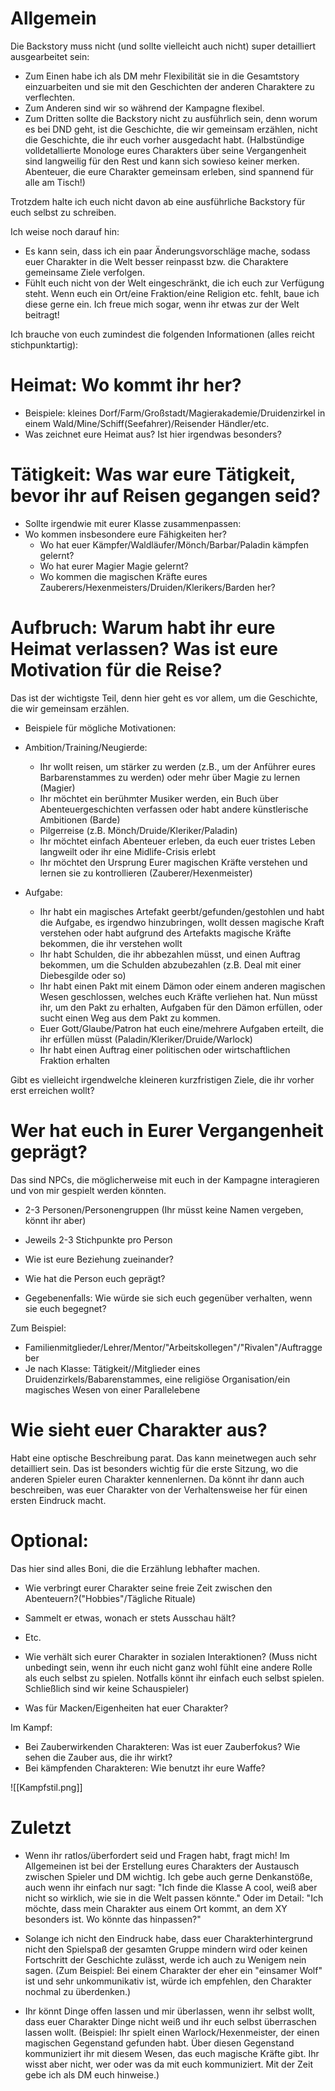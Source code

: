# Allgemein
Die Backstory muss nicht (und sollte vielleicht auch nicht) super detailliert ausgearbeitet sein:

- Zum Einen habe ich als DM mehr Flexibilität sie in die Gesamtstory einzuarbeiten und sie mit den Geschichten der anderen Charaktere zu verflechten.
- Zum Anderen sind wir so während der Kampagne flexibel.
- Zum Dritten sollte die Backstory nicht zu ausführlich sein, denn worum es bei DND geht, ist die Geschichte, die wir gemeinsam erzählen, nicht die Geschichte, die ihr euch vorher ausgedacht habt. (Halbstündige volldetallierte Monologe eures Charakters über seine Vergangenheit sind langweilig für den Rest und kann sich sowieso keiner merken. Abenteuer, die eure Charakter gemeinsam erleben, sind spannend für alle am Tisch!)

Trotzdem halte ich euch nicht davon ab eine ausführliche Backstory für euch selbst zu schreiben.

Ich weise noch darauf hin:
- Es kann sein, dass ich ein paar Änderungsvorschläge mache, sodass euer Charakter in die Welt besser reinpasst bzw. die Charaktere gemeinsame Ziele verfolgen.
- Fühlt euch nicht von der Welt eingeschränkt, die ich euch zur Verfügung steht. Wenn euch ein Ort/eine Fraktion/eine Religion etc. fehlt, baue ich diese gerne ein. Ich freue mich sogar, wenn ihr etwas zur der Welt beitragt!

Ich brauche von euch zumindest die folgenden Informationen (alles reicht stichpunktartig):

# Heimat: Wo kommt ihr her?

- Beispiele: kleines Dorf/Farm/Großstadt/Magierakademie/Druidenzirkel in einem Wald/Mine/Schiff(Seefahrer)/Reisender Händler/etc.
- Was zeichnet eure Heimat aus? Ist hier irgendwas besonders?

# Tätigkeit: Was war eure Tätigkeit, bevor ihr auf Reisen gegangen seid?

- Sollte irgendwie mit eurer Klasse zusammenpassen:
- Wo kommen insbesondere eure Fähigkeiten her?
	- Wo hat euer Kämpfer/Waldläufer/Mönch/Barbar/Paladin kämpfen gelernt?
	- Wo hat eurer Magier Magie gelernt?
	- Wo kommen die magischen Kräfte eures Zauberers/Hexenmeisters/Druiden/Klerikers/Barden her?

# Aufbruch: Warum habt ihr eure Heimat verlassen? Was ist eure Motivation für die Reise?

Das ist der wichtigste Teil, denn hier geht es vor allem, um die Geschichte, die wir gemeinsam erzählen.

- Beispiele für mögliche Motivationen:

- Ambition/Training/Neugierde:
	- Ihr wollt reisen, um stärker zu werden (z.B., um der Anführer eures Barbarenstammes zu werden) oder mehr über Magie zu lernen (Magier)
	- Ihr möchtet ein berühmter Musiker werden, ein Buch über Abenteuergeschichten verfassen oder habt andere künstlerische Ambitionen (Barde)
	- Pilgerreise (z.B. Mönch/Druide/Kleriker/Paladin)
	- Ihr möchtet einfach Abenteuer erleben, da euch euer tristes Leben langweilt oder ihr eine Midlife-Crisis erlebt
	- Ihr möchtet den Ursprung Eurer magischen Kräfte verstehen und lernen sie zu kontrollieren (Zauberer/Hexenmeister)

- Aufgabe:
	
	- Ihr habt ein magisches Artefakt geerbt/gefunden/gestohlen und habt die Aufgabe, es irgendwo hinzubringen, wollt dessen magische Kraft verstehen oder habt aufgrund des Artefakts magische Kräfte bekommen, die ihr verstehen wollt
	- Ihr habt Schulden, die ihr abbezahlen müsst, und einen Auftrag bekommen, um die Schulden abzubezahlen (z.B. Deal mit einer Diebesgilde oder so)
	- Ihr habt einen Pakt mit einem Dämon oder einem anderen magischen Wesen geschlossen, welches euch Kräfte verliehen hat. Nun müsst ihr, um den Pakt zu erhalten, Aufgaben für den Dämon erfüllen, oder sucht einen Weg aus dem Pakt zu kommen.
	- Euer Gott/Glaube/Patron hat euch eine/mehrere Aufgaben erteilt, die ihr erfüllen müsst (Paladin/Kleriker/Druide/Warlock)
	- Ihr habt einen Auftrag einer politischen oder wirtschaftlichen Fraktion erhalten

Gibt es vielleicht irgendwelche kleineren kurzfristigen Ziele, die ihr vorher erst erreichen wollt?


# Wer hat euch in Eurer Vergangenheit geprägt?

Das sind NPCs, die möglicherweise mit euch in der Kampagne interagieren und von mir gespielt werden könnten.

- 2-3 Personen/Personengruppen (Ihr müsst keine Namen vergeben, könnt ihr aber)
- Jeweils 2-3 Stichpunkte pro Person

- Wie ist eure Beziehung zueinander?
- Wie hat die Person euch geprägt?
- Gegebenenfalls: Wie würde sie sich euch gegenüber verhalten, wenn sie euch begegnet?

Zum Beispiel:
- Familienmitglieder/Lehrer/Mentor/"Arbeitskollegen"/"Rivalen"/Auftraggeber
- Je nach Klasse: Tätigkeit//Mitglieder eines Druidenzirkels/Babarenstammes, eine religiöse Organisation/ein magisches Wesen von einer Parallelebene

# Wie sieht euer Charakter aus?

Habt eine optische Beschreibung parat. Das kann meinetwegen auch sehr detailliert sein. Das ist besonders wichtig für die erste Sitzung, wo die anderen Spieler euren Charakter kennenlernen. Da könnt ihr dann auch beschreiben, was euer Charakter von der Verhaltensweise her für einen ersten Eindruck macht.

# Optional:

Das hier sind alles Boni, die die Erzählung lebhafter machen.

- Wie verbringt eurer Charakter seine freie Zeit zwischen den Abenteuern?("Hobbies"/Tägliche Rituale)
- Sammelt er etwas, wonach er stets Ausschau hält?
- Etc.

- Wie verhält sich eurer Charakter in sozialen Interaktionen? (Muss nicht unbedingt sein, wenn ihr euch nicht ganz wohl fühlt eine andere Rolle als euch selbst zu spielen. Notfalls könnt ihr einfach euch selbst spielen. Schließlich sind wir keine Schauspieler)
- Was für Macken/Eigenheiten hat euer Charakter?

Im Kampf:
- Bei Zauberwirkenden Charakteren: Was ist euer Zauberfokus? Wie sehen die Zauber aus, die ihr wirkt?
- Bei kämpfenden Charakteren: Wie benutzt ihr eure Waffe?

![[Kampfstil.png]]

# Zuletzt

- Wenn ihr ratlos/überfordert seid und Fragen habt, fragt mich! Im Allgemeinen ist bei der Erstellung eures Charakters der Austausch zwischen Spieler und DM wichtig. Ich gebe auch gerne Denkanstöße, auch wenn ihr einfach nur sagt: "Ich finde die Klasse A cool, weiß aber nicht so wirklich, wie sie in die Welt passen könnte." Oder im Detail: "Ich möchte, dass mein Charakter aus einem Ort kommt, an dem XY besonders ist. Wo könnte das hinpassen?"

- Solange ich nicht den Eindruck habe, dass euer Charakterhintergrund nicht den Spielspaß der gesamten Gruppe mindern wird oder keinen Fortschritt der Geschichte zulässt, werde ich auch zu Wenigem nein sagen. (Zum Beispiel: Bei einem Charakter der eher ein "einsamer Wolf" ist und sehr unkommunikativ ist, würde ich empfehlen, den Charakter nochmal zu überdenken.)

- Ihr könnt Dinge offen lassen und mir überlassen, wenn ihr selbst wollt, dass euer Charakter Dinge nicht weiß und ihr euch selbst überraschen lassen wollt. (Beispiel: Ihr spielt einen Warlock/Hexenmeister, der einen magischen Gegenstand gefunden habt. Über diesen Gegenstand kommuniziert ihr mit diesem Wesen, das euch magische Kräfte gibt. Ihr wisst aber nicht, wer oder was da mit euch kommuniziert. Mit der Zeit gebe ich als DM euch hinweise.)
